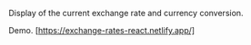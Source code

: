 Display of the current exchange rate and currency conversion.

Demo. [https://exchange-rates-react.netlify.app/]
